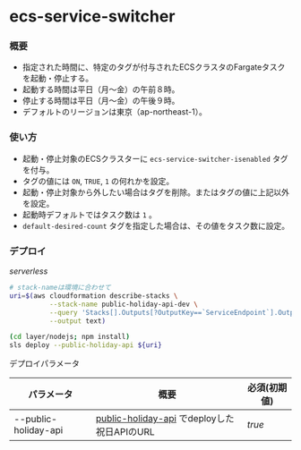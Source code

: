 # ecs-service-switcher

### 概要

- 指定された時間に、特定のタグが付与されたECSクラスタのFargateタスクを起動・停止する。
- 起動する時間は平日（月～金）の午前８時。
- 停止する時間は平日（月～金）の午後９時。
- デフォルトのリージョンは東京（ap-northeast-1）。

### 使い方

- 起動・停止対象のECSクラスターに `ecs-service-switcher-isenabled` タグを付与。
- タグの値には `ON`, `TRUE`, `1` の何れかを設定。
- 起動・停止対象から外したい場合はタグを削除。またはタグの値に上記以外を設定。
- 起動時デフォルトではタスク数は `1` 。
- `default-desired-count` タグを指定した場合は、その値をタスク数に設定。

### デプロイ

*serverless*

```sh
# stack-nameは環境に合わせて
uri=$(aws cloudformation describe-stacks \
          --stack-name public-holiday-api-dev \
          --query 'Stacks[].Outputs[?OutputKey==`ServiceEndpoint`].OutputValue' \
          --output text)

(cd layer/nodejs; npm install)
sls deploy --public-holiday-api ${uri}
```

デプロイパラメータ

|パラメータ|概要|必須(初期値)|
|--|--|--|
|--public-holiday-api|[public-holiday-api](https://github.com/ot-nemoto/public-holiday-api) でdeployした祝日APIのURL|_true_|
